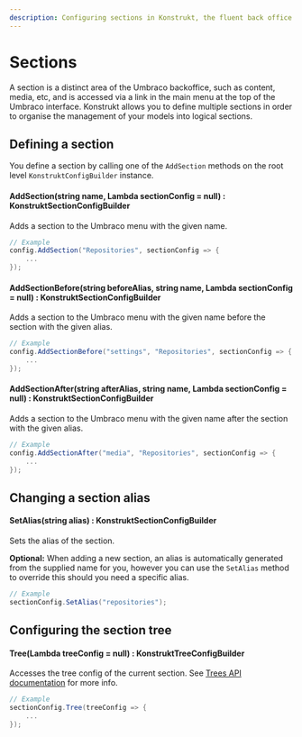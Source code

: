 ```yaml
---
description: Configuring sections in Konstrukt, the fluent back office UI builder for Umbraco.
---
```


# Sections

A section is a distinct area of the Umbraco backoffice, such as content, media, etc, and is accessed via a link in the main menu at the top of the Umbraco interface. Konstrukt allows you to define multiple sections in order to organise the management of your models into logical sections.

## Defining a section

You define a section by calling one of the `AddSection` methods on the root level `KonstruktConfigBuilder` instance.

#### **AddSection(string name, Lambda sectionConfig = null) : KonstruktSectionConfigBuilder**

Adds a section to the Umbraco menu with the given name.

```csharp
// Example
config.AddSection("Repositories", sectionConfig => {
    ...
});
```

#### **AddSectionBefore(string beforeAlias, string name, Lambda sectionConfig = null) : KonstruktSectionConfigBuilder**

Adds a section to the Umbraco menu with the given name before the section with the given alias.

```csharp
// Example
config.AddSectionBefore("settings", "Repositories", sectionConfig => {
    ...
});
```

#### **AddSectionAfter(string afterAlias, string name, Lambda sectionConfig = null) : KonstruktSectionConfigBuilder**

Adds a section to the Umbraco menu with the given name after the section with the given alias.

```csharp
// Example
config.AddSectionAfter("media", "Repositories", sectionConfig => {
    ...
});
```

## Changing a section alias

#### **SetAlias(string alias) : KonstruktSectionConfigBuilder**

Sets the alias of the section.

**Optional:** When adding a new section, an alias is automatically generated from the supplied name for you, however you can use the `SetAlias` method to override this should you need a specific alias.

```csharp
// Example
sectionConfig.SetAlias("repositories");
```

## Configuring the section tree

#### **Tree(Lambda treeConfig = null) : KonstruktTreeConfigBuilder**

Accesses the tree config of the current section. See [Trees API documentation](trees.md) for more info.

````csharp
// Example
sectionConfig.Tree(treeConfig => {
    ...
});
````